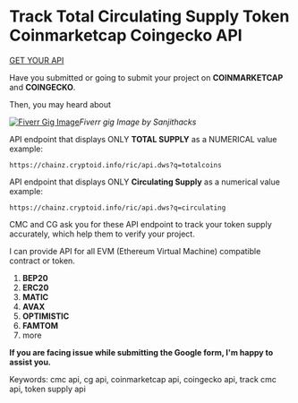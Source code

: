 # Track Total Circulating Supply Token Coinmarketcap Coingecko API


[GET YOUR API](https://www.fiverr.com/share/6ero5b)

Have you submitted or going to submit your project on **COINMARKETCAP** and **COINGECKO**.

Then, you may heard about

[![Fiverr Gig Image](https://user-images.githubusercontent.com/35589762/227572030-4e506ff7-63cf-476b-84ae-d17144bb088a.png)](https://www.fiverr.com/sanjithacks/track-total-circulating-supply-token-coinmarketcap-coingecko-api)*_Fiverr gig Image by Sanjithacks_*

API endpoint that displays ONLY **TOTAL SUPPLY** as a NUMERICAL value
example:

```
https://chainz.cryptoid.info/ric/api.dws?q=totalcoins
```

API endpoint that displays ONLY **Circulating Supply** as a numerical value
example: 

```
https://chainz.cryptoid.info/ric/api.dws?q=circulating
```

CMC and CG ask you for these API endpoint to track your token supply accurately, which help them to verify your project.

I can provide API for all EVM (Ethereum Virtual Machine) compatible contract or token.
1. **BEP20**
2. **ERC20**
3. **MATIC**
4. **AVAX**
5. **OPTIMISTIC**
6. **FAMTOM**
7. more

**If you are facing issue while submitting the Google form, I'm happy to assist you.**

Keywords:
cmc api, cg api, coinmarketcap api, coingecko api, track cmc api, token supply api

